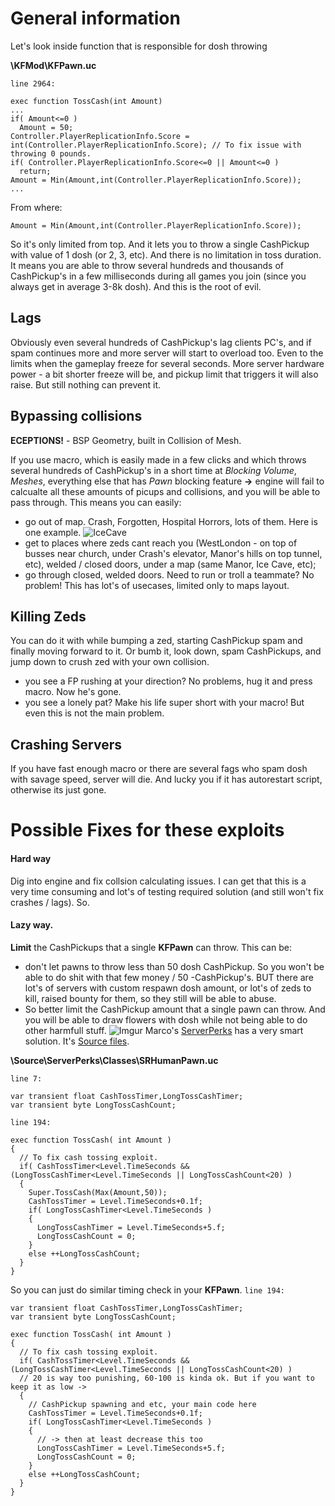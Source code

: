 # General information
Let's look inside function that is responsible for dosh throwing

**\KFMod\KFPawn.uc**

`line 2964:`
```unrealscript
exec function TossCash(int Amount)
...
if( Amount<=0 )
  Amount = 50;
Controller.PlayerReplicationInfo.Score = int(Controller.PlayerReplicationInfo.Score); // To fix issue with throwing 0 pounds.
if( Controller.PlayerReplicationInfo.Score<=0 || Amount<=0 )
  return;
Amount = Min(Amount,int(Controller.PlayerReplicationInfo.Score));
...
```
From where:
```unrealscript
Amount = Min(Amount,int(Controller.PlayerReplicationInfo.Score));
```
So it's only limited from top. And it lets you to throw a single CashPickup with value of 1 dosh (or 2, 3, etc). And there is no limitation in toss duration. It means you are able to throw several hundreds and thousands of CashPickup's in a few milliseconds during all games you join (since you always get in average 3-8k dosh). And this is the root of evil.

## Lags
Obviously even several hundreds of CashPickup's lag clients PC's, and if spam continues more and more server will start to overload too. Even to the limits when the gameplay freeze for several seconds. More server hardware power - a bit shorter freeze will be, and pickup limit that triggers it will also raise. But still nothing can prevent it.

## Bypassing collisions
**ECEPTIONS!** - BSP Geometry, built in Collision of Mesh.

If you use macro, which is easily made in a few clicks and which throws several hundreds of CashPickup's in a short time at *Blocking Volume*, *Meshes*, everything else that has *Pawn* blocking feature **->** engine will fail to calcualte all these amounts of picups and collisions, and you will be able to pass through. This means you can easily:
- go out of map. Crash, Forgotten, Hospital Horrors, lots of them. Here is one example.
![IceCave](https://i.imgur.com/t4CUm2C.jpg)
- get to places where zeds cant reach you (WestLondon - on top of busses near church, under Crash's elevator, Manor's hills on top tunnel, etc), welded / closed doors, under a map (same Manor, Ice Cave, etc);
- go through closed, welded doors. Need to run or troll a teammate? No problem!
This has lot's of usecases, limited only to maps layout.

## Killing Zeds
You can do it with while bumping a zed, starting CashPickup spam and finally moving forward to it. Or bumb it, look down, spam CashPickups, and jump down to crush zed with your own collision.
- you see a FP rushing at your direction? No problems, hug it and press macro. Now he's gone.
- you see a lonely pat? Make his life super short with your macro!
But even this is not the main problem.

## Crashing Servers
If you have fast enough macro or there are several fags who spam dosh with savage speed, server will die. And lucky you if it has autorestart script, otherwise its just gone.

# Possible Fixes for these exploits
#### Hard way
Dig into engine and fix collsion calculating issues. I can get that this is a very time consuming and lot's of testing required solution (and still won't fix crashes / lags). So.
#### Lazy way.
**Limit** the CashPickups that a single **KFPawn** can throw. This can be:
- don't let pawns to throw less than 50 dosh CashPickup. So you won't be able to do shit with that few money / 50 -CashPickup's. BUT there are lot's of servers with custom respawn dosh amount, or lot's of zeds to kill, raised bounty for them, so they still will be able to abuse.
- So better limit the CashPickup amount that a single pawn can throw. And you will be able to draw flowers with dosh while not being able to do other harmfull stuff.
![Imgur](https://i.imgur.com/ITaG6xL.jpg)
Marco's [ServerPerks](https://forums.tripwireinteractive.com/forum/killing-floor/killing-floor-modifications/coding-aa/36898-mut-per-server-stats) has a very smart solution. It's [Source files](http://www.klankaos.com/downloads/ServerPerksSrc.rar).

**\Source\ServerPerks\Classes\SRHumanPawn.uc**

`line 7:`
```unrealscript
var transient float CashTossTimer,LongTossCashTimer;
var transient byte LongTossCashCount;
```
`line 194:`
```unrealscript
exec function TossCash( int Amount )
{
  // To fix cash tossing exploit.
  if( CashTossTimer<Level.TimeSeconds && (LongTossCashTimer<Level.TimeSeconds || LongTossCashCount<20) )
  {
    Super.TossCash(Max(Amount,50));
    CashTossTimer = Level.TimeSeconds+0.1f;
    if( LongTossCashTimer<Level.TimeSeconds )
    {
      LongTossCashTimer = Level.TimeSeconds+5.f;
      LongTossCashCount = 0;
    }
    else ++LongTossCashCount;
  }
}
```

So you can just do similar timing check in your **KFPawn**.
`line 194:`
```unrealscript
var transient float CashTossTimer,LongTossCashTimer;
var transient byte LongTossCashCount;

exec function TossCash( int Amount )
{
  // To fix cash tossing exploit.
  if( CashTossTimer<Level.TimeSeconds && (LongTossCashTimer<Level.TimeSeconds || LongTossCashCount<20) )
  // 20 is way too punishing, 60-100 is kinda ok. But if you want to keep it as low ->
  {
    // CashPickup spawning and etc, your main code here
    CashTossTimer = Level.TimeSeconds+0.1f;
    if( LongTossCashTimer<Level.TimeSeconds )
    {
      // -> then at least decrease this too
      LongTossCashTimer = Level.TimeSeconds+5.f; 
      LongTossCashCount = 0;
    }
    else ++LongTossCashCount;
  }
}
```

